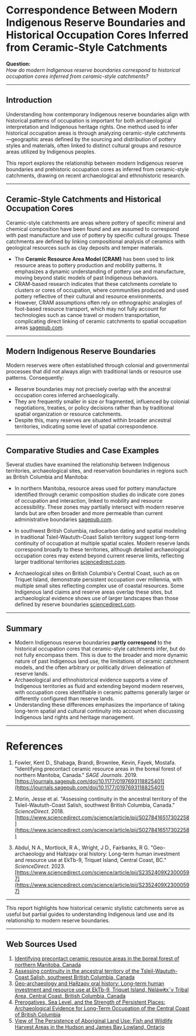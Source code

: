 # Correspondence Between Modern Indigenous Reserve Boundaries and Historical Occupation Cores Inferred from Ceramic-Style Catchments

**Question:**  
*How do modern Indigenous reserve boundaries correspond to historical occupation cores inferred from ceramic-style catchments?*

---

## Introduction

Understanding how contemporary Indigenous reserve boundaries align with historical patterns of occupation is important for both archaeological interpretation and Indigenous heritage rights. One method used to infer historical occupation areas is through analyzing ceramic-style catchments—geographic areas defined by the sourcing and distribution of pottery styles and materials, often linked to distinct cultural groups and resource areas utilized by Indigenous peoples.

This report explores the relationship between modern Indigenous reserve boundaries and prehistoric occupation cores as inferred from ceramic-style catchments, drawing on recent archaeological and ethnohistoric research.

---

## Ceramic-Style Catchments and Historical Occupation Cores

Ceramic-style catchments are areas where pottery of specific mineral and chemical composition have been found and are assumed to correspond with past manufacture and use of pottery by specific cultural groups. These catchments are defined by linking compositional analysis of ceramics with geological resources such as clay deposits and temper materials.

- The **Ceramic Resource Area Model (CRAM)** has been used to link resource areas to pottery production and mobility patterns. It emphasizes a dynamic understanding of pottery use and manufacture, moving beyond static models of past Indigenous behaviors.  
- CRAM-based research indicates that these catchments correlate to clusters or cores of occupation, where communities produced and used pottery reflective of their cultural and resource environments.  
- However, CRAM assumptions often rely on ethnographic analogies of foot-based resource transport, which may not fully account for technologies such as canoe travel or modern transportation, complicating direct linking of ceramic catchments to spatial occupation areas [sagepub.com](https://journals.sagepub.com/doi/10.1177/0197693118825401).

---

## Modern Indigenous Reserve Boundaries

Modern reserves were often established through colonial and governmental processes that did not always align with traditional lands or resource use patterns. Consequently:

- Reserve boundaries may not precisely overlap with the ancestral occupation cores inferred archaeologically.  
- They are frequently smaller in size or fragmented, influenced by colonial negotiations, treaties, or policy decisions rather than by traditional spatial organization or resource catchments.  
- Despite this, many reserves are situated within broader ancestral territories, indicating some level of spatial correspondence.

---

## Comparative Studies and Case Examples

Several studies have examined the relationship between Indigenous territories, archaeological sites, and reservation boundaries in regions such as British Columbia and Manitoba:

- In northern Manitoba, resource areas used for pottery manufacture identified through ceramic composition studies do indicate core zones of occupation and interaction, linked to mobility and resource accessibility. These zones may partially intersect with modern reserve lands but are often broader and more permeable than current administrative boundaries [sagepub.com](https://journals.sagepub.com/doi/10.1177/0197693118825401).
  
- In southwest British Columbia, radiocarbon dating and spatial modeling in traditional Tsleil-Waututh-Coast Salish territory suggest long-term continuity of occupation at multiple spatial scales. Modern reserve lands correspond broadly to these territories, although detailed archaeological occupation cores may extend beyond current reserve limits, reflecting larger traditional territories [sciencedirect.com](https://www.sciencedirect.com/science/article/pii/S0278416517302258).

- Archaeological sites on British Columbia's Central Coast, such as on Triquet Island, demonstrate persistent occupation over millennia, with multiple small sites reflecting complex use of coastal resources. Some Indigenous land claims and reserve areas overlap these sites, but archaeological evidence shows use of larger landscapes than those defined by reserve boundaries [sciencedirect.com](https://www.sciencedirect.com/science/article/pii/S2352409X23000597).

---

## Summary

- Modern Indigenous reserve boundaries **partly correspond** to the historical occupation cores that ceramic-style catchments infer, but do not fully encompass them. This is due to the broader and more dynamic nature of past Indigenous land use, the limitations of ceramic catchment models, and the often arbitrary or politically driven delineation of reserve lands.
- Archaeological and ethnohistorical evidence supports a view of Indigenous territories as fluid and extending beyond modern reserves, with occupation cores identifiable in ceramic patterns generally larger or differently configured than reserve lands.
- Understanding these differences emphasizes the importance of taking long-term spatial and cultural continuity into account when discussing Indigenous land rights and heritage management.

---

# References

1. Fowler, Kent D., Shabaga, Brandi, Brownlee, Kevin, Fayek, Mostafa. "Identifying precontact ceramic resource areas in the boreal forest of northern Manitoba, Canada." *SAGE Journals*. 2019.  
   [https://journals.sagepub.com/doi/10.1177/0197693118825401](https://journals.sagepub.com/doi/10.1177/0197693118825401)

2. Morin, Jesse et al. "Assessing continuity in the ancestral territory of the Tsleil-Waututh-Coast Salish, southwest British Columbia, Canada." *ScienceDirect*. 2018.  
   [https://www.sciencedirect.com/science/article/pii/S0278416517302258](https://www.sciencedirect.com/science/article/pii/S0278416517302258)

3. Abdul, N A., Mortlock, R A., Wright, J D., Fairbanks, R G. "Geo-archaeology and Haíɫzaqv oral history: Long-term human investment and resource use at EkTb-9, Triquet Island, Central Coast, BC." *ScienceDirect*. 2023.  
   [https://www.sciencedirect.com/science/article/pii/S2352409X23000597](https://www.sciencedirect.com/science/article/pii/S2352409X23000597)

---

This report highlights how historical ceramic stylistic catchments serve as useful but partial guides to understanding Indigenous land use and its relationship to modern reserve boundaries.

---
## Web Sources Used

1. [Identifying precontact ceramic resource areas in the boreal forest of northern Manitoba, Canada](https://journals.sagepub.com/doi/10.1177/0197693118825401)
2. [Assessing continuity in the ancestral territory of the Tsleil-Waututh-Coast Salish, southwest British Columbia, Canada](https://www.sciencedirect.com/science/article/pii/S0278416517302258)
3. [Geo-archaeology and Haíɫzaqv oral history: Long-term human investment and resource use at EkTb-9, Triquet Island, N̓úláw̓itxˇv Tribal Area, Central Coast, British Columbia, Canada](https://www.sciencedirect.com/science/article/pii/S2352409X23000597)
4. [Prerogatives, Sea Level, and the Strength of Persistent Places: Archaeological Evidence for Long-Term Occupation of the Central Coast of British Columbia](https://ojs.library.ubc.ca/index.php/bcstudies/article/view/186161)
5. [View of The Persistence of Aboriginal Land Use: Fish and Wildlife Harvest Areas in the Hudson and James Bay Lowland, Ontario](https://journalhosting.ucalgary.ca/index.php/arctic/article/view/64282/48217)

